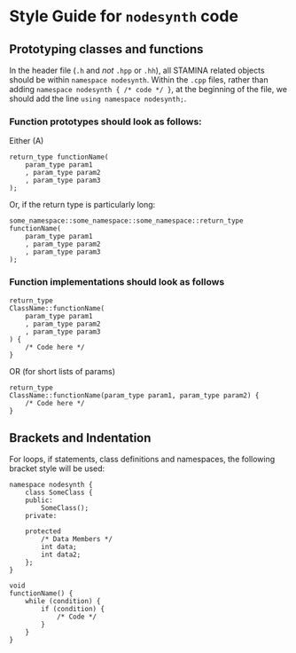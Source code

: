 # Style Guide for `nodesynth` code

## Prototyping classes and functions

In the header file (`.h` and *not* `.hpp` or `.hh`), all STAMINA related objects should be within `namespace nodesynth`. Within the `.cpp` files, rather than adding `namespace nodesynth { /* code */ }`, at the beginning of the file, we should add the line `using namespace nodesynth;`.

### Function prototypes should look as follows:
Either (A)
```
return_type functionName(
    param_type param1
    , param_type param2
    , param_type param3
);

```
Or, if the return type is particularly long:
```
some_namespace::some_namespace::some_namespace::return_type
functionName(
    param_type param1
    , param_type param2
    , param_type param3
);

```

### Function implementations should look as follows

```
return_type
ClassName::functionName(
    param_type param1
    , param_type param2
    , param_type param3
) {
    /* Code here */
}

```
OR (for short lists of params)
```
return_type
ClassName::functionName(param_type param1, param_type param2) {
    /* Code here */
}

```
## Brackets and Indentation

For loops, if statements, class definitions and namespaces, the following bracket style will be used:
```
namespace nodesynth {
    class SomeClass {
    public:
        SomeClass();
    private:

    protected
        /* Data Members */
        int data;
        int data2;
    };
}
```
```
void
functionName() {
    while (condition) {
        if (condition) {
            /* Code */
        }
    }
}
```
